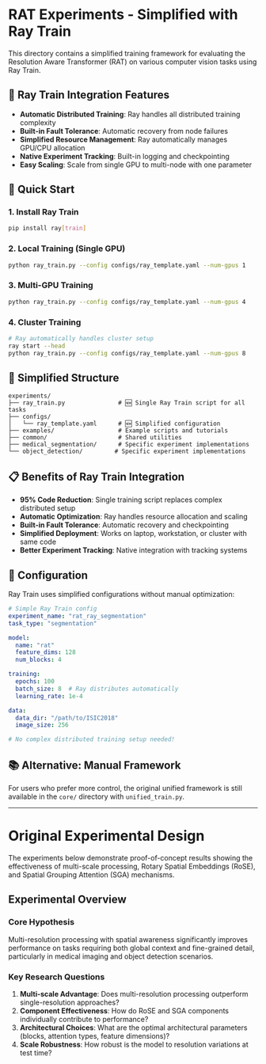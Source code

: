 # RAT Experiments - Simplified with Ray Train

This directory contains a simplified training framework for evaluating the Resolution Aware Transformer (RAT) on various computer vision tasks using Ray Train.

## 🚀 Ray Train Integration Features

- **Automatic Distributed Training**: Ray handles all distributed training complexity
- **Built-in Fault Tolerance**: Automatic recovery from node failures  
- **Simplified Resource Management**: Ray automatically manages GPU/CPU allocation
- **Native Experiment Tracking**: Built-in logging and checkpointing
- **Easy Scaling**: Scale from single GPU to multi-node with one parameter

## 🎯 Quick Start

### 1. Install Ray Train
```bash
pip install ray[train]
```

### 2. Local Training (Single GPU)
```bash
python ray_train.py --config configs/ray_template.yaml --num-gpus 1
```

### 3. Multi-GPU Training  
```bash
python ray_train.py --config configs/ray_template.yaml --num-gpus 4
```

### 4. Cluster Training
```bash
# Ray automatically handles cluster setup
ray start --head
python ray_train.py --config configs/ray_template.yaml --num-gpus 8
```

## 📁 Simplified Structure

```
experiments/
├── ray_train.py               # 🆕 Single Ray Train script for all tasks
├── configs/
│   └── ray_template.yaml      # 🆕 Simplified configuration  
├── examples/                  # Example scripts and tutorials
├── common/                    # Shared utilities
├── medical_segmentation/      # Specific experiment implementations
└── object_detection/         # Specific experiment implementations
```

## 📋 Benefits of Ray Train Integration

- **95% Code Reduction**: Single training script replaces complex distributed setup
- **Automatic Optimization**: Ray handles resource allocation and scaling
- **Built-in Fault Tolerance**: Automatic recovery and checkpointing
- **Simplified Deployment**: Works on laptop, workstation, or cluster with same code
- **Better Experiment Tracking**: Native integration with tracking systems

## 🔧 Configuration

Ray Train uses simplified configurations without manual optimization:

```yaml
# Simple Ray Train config
experiment_name: "rat_ray_segmentation"
task_type: "segmentation"

model:
  name: "rat"
  feature_dims: 128
  num_blocks: 4

training:
  epochs: 100
  batch_size: 8  # Ray distributes automatically
  learning_rate: 1e-4

data:
  data_dir: "/path/to/ISIC2018"
  image_size: 256

# No complex distributed training setup needed!
```

## 📚 Alternative: Manual Framework

For users who prefer more control, the original unified framework is still available in the `core/` directory with `unified_train.py`.

---

# Original Experimental Design

The experiments below demonstrate proof-of-concept results showing the effectiveness of multi-scale processing, Rotary Spatial Embeddings (RoSE), and Spatial Grouping Attention (SGA) mechanisms.

## Experimental Overview

### Core Hypothesis
Multi-resolution processing with spatial awareness significantly improves performance on tasks requiring both global context and fine-grained detail, particularly in medical imaging and object detection scenarios.

### Key Research Questions
1. **Multi-scale Advantage**: Does multi-resolution processing outperform single-resolution approaches?
2. **Component Effectiveness**: How do RoSE and SGA components individually contribute to performance?
3. **Architectural Choices**: What are the optimal architectural parameters (blocks, attention types, feature dimensions)?
4. **Scale Robustness**: How robust is the model to resolution variations at test time?